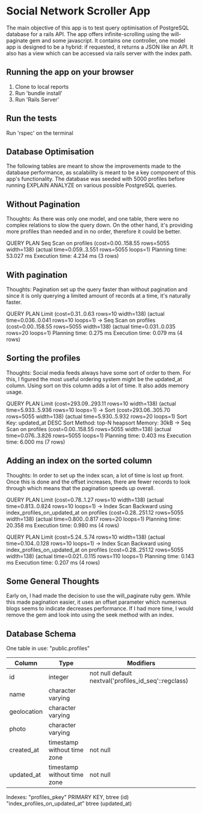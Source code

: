 # Social Network Scroller App

The main objective of this app is to test query optimisation  of PostgreSQL database for a rails API. The app offers infinite-scrolling using the will-paginate gem and some javascript. It contains one controller, one model app is designed to be a hybrid: if requested, it returns a JSON like an API. It also has a view which can be accessed via rails server with the index path.


## Running the app on your browser

1. Clone to local reports
2. Run 'bundle install'
3. Run 'Rails Server'

## Run the tests
Run 'rspec' on the terminal

## Database Optimisation

The following tables are meant to show the improvements made to the database performance, as scalability is meant to be a key component of this app's functionality. The database was seeded with 5000 profiles before running EXPLAIN ANALYZE on various possible PostgreSQL queries.

## Without Pagination

Thoughts: As there was only one model, and one table, there were no complex relations to slow the query down. On the other hand, it's providing more profiles than needed and in no order, therefore it could be better.

QUERY PLAN
Seq Scan on profiles  (cost=0.00..158.55 rows=5055 width=138) (actual time=0.059..3.551 rows=5055 loops=1)
Planning time: 53.027 ms
Execution time: 4.234 ms
(3 rows)


## With pagination

Thoughts: Pagination set up the query faster than without pagination and since it is only querying a limited amount of records at a time, it's naturally faster.

QUERY PLAN
Limit  (cost=0.31..0.63 rows=10 width=138) (actual time=0.036..0.041 rows=10 loops=1)
->  Seq Scan on profiles  (cost=0.00..158.55 rows=5055 width=138) (actual time=0.031..0.035 rows=20 loops=1)
Planning time: 0.275 ms
Execution time: 0.079 ms
(4 rows)


## Sorting the profiles

Thoughts: Social media feeds always have some sort of order to them. For this, I figured the most useful ordering system might be the updated_at column. Using sort on this column adds a lot of time. It also adds memory usage.

QUERY PLAN
Limit  (cost=293.09..293.11 rows=10 width=138) (actual time=5.933..5.936 rows=10 loops=1)
->  Sort  (cost=293.06..305.70 rows=5055 width=138) (actual time=5.930..5.932 rows=20 loops=1)
Sort Key: updated_at DESC
Sort Method: top-N heapsort  Memory: 30kB
->  Seq Scan on profiles  (cost=0.00..158.55 rows=5055 width=138) (actual time=0.076..3.826 rows=5055 loops=1)
Planning time: 0.403 ms
Execution time: 6.000 ms
(7 rows)

## Adding an index on the sorted column

Thoughts: In order to set up the index scan, a lot of time is lost up front. Once this is done and the offset increases, there are fewer records to look through which means that the pagination speeds up overall.

QUERY PLAN
Limit  (cost=0.78..1.27 rows=10 width=138) (actual time=0.813..0.824 rows=10 loops=1)
->  Index Scan Backward using index_profiles_on_updated_at on profiles  (cost=0.28..251.12 rows=5055 width=138) (actual time=0.800..0.817 rows=20 loops=1)
Planning time: 20.358 ms
Execution time: 0.980 ms
(4 rows)

QUERY PLAN
Limit  (cost=5.24..5.74 rows=10 width=138) (actual time=0.104..0.128 rows=10 loops=1)
->  Index Scan Backward using index_profiles_on_updated_at on profiles  (cost=0.28..251.12 rows=5055 width=138) (actual time=0.021..0.115 rows=110 loops=1)
Planning time: 0.143 ms
Execution time: 0.207 ms
(4 rows)

## Some General Thoughts

Early on, I had made the decision to use the will_paginate ruby gem. While this made pagination easier, it uses an offset parameter which numerous blogs seems to indicate decreases performance. If I had more time, I would remove the gem and look into using the seek method with an index.

## Database Schema

One table in use: "public.profiles"


Column    |            Type             |                       Modifiers
-------------|---------------------------|------------------------------------------
id          | integer                     | not null default nextval('profiles_id_seq'::regclass)
name        | character varying           |
geolocation | character varying           |
photo       | character varying           |
created_at  | timestamp without time zone | not null
updated_at  | timestamp without time zone | not null

Indexes:
"profiles_pkey" PRIMARY KEY, btree (id)
"index_profiles_on_updated_at" btree (updated_at)
